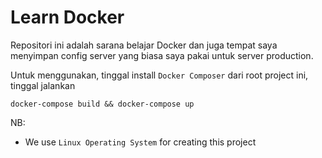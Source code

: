 # Learn Docker

Repositori ini adalah sarana belajar Docker dan juga tempat saya menyimpan config server yang biasa saya pakai untuk server production.

Untuk menggunakan, tinggal install `Docker Composer` dari root project ini, tinggal jalankan

`docker-compose build && docker-compose up`

NB:
* We use `Linux Operating System` for creating this project
